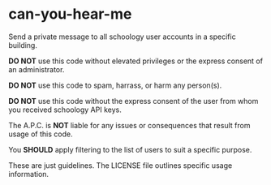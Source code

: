 # can-you-hear-me
Send a private message to all schoology user accounts in a specific building.

**DO NOT** use this code without elevated privileges or the express consent of an administrator.

**DO NOT** use this code to spam, harrass, or harm any person(s).

**DO NOT** use this code without the express consent of the user from whom you received schoology API keys.

The A.P.C. is **NOT** liable for any issues or consequences that result from usage of this code.

You **SHOULD** apply filtering to the list of users to suit a specific purpose.

These are just guidelines. The LICENSE file outlines specific usage information.
